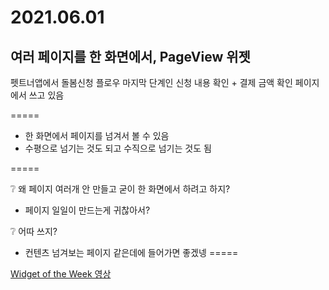 # 2021.06.01

## 여러 페이지를 한 화면에서, PageView 위젯

펫트너앱에서 돌봄신청 플로우 마지막 단계인
신청 내용 확인 + 결제 금액 확인 페이지에서 쓰고 있음

=====

- 한 화면에서 페이지를 넘겨서 볼 수 있음
- 수평으로 넘기는 것도 되고 수직으로 넘기는 것도 됨


=====

❔ 왜 페이지 여러개 안 만들고 굳이 한 화면에서 하려고 하지?
- 페이지 일일이 만드는게 귀찮아서?

❔ 어따 쓰지?
- 컨텐츠 넘겨보는 페이지 같은데에 들어가면 좋겠넹
=====

[Widget of the Week 영상](https://youtu.be/J1gE9xvph-A)